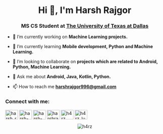 
<h1 align="center">Hi 👋, I'm Harsh Rajgor</h1>  
<h3 align="center">MS CS Student at <a href="https://www.utdallas.edu/">The University of Texas at Dallas</a></h3>  
  
- 🔭 I’m currently working on **Machine Learning projects.**  
  
- 🌱 I’m currently learning **Mobile development, Python and Machine Learning.**  
  
- 👯 I’m looking to collaborate on **projects which are related to Android, Python, Machine Learning.**  
  
- 💬 Ask me about **Android, Java, Kotlin, Python.**  
  
- 📫 How to reach me **harshrajgor996@gmail.com**  
  
<p align="left">  
<h3 align="left">Connect with me:</h3>  
<a href="https://twitter.com/harsh_rajgor9" target="blank"><img align="center" src="https://cdn.jsdelivr.net/npm/simple-icons@3.0.1/icons/twitter.svg" alt="harsh_rajgor9" height="30" width="40" /></a>  
<a href="https://linkedin.com/in/harsh-rajgor" target="blank"><img align="center" src="https://cdn.jsdelivr.net/npm/simple-icons@3.0.1/icons/linkedin.svg" alt="harsh-rajgor" height="30" width="40" /></a>  
<a href="https://stackoverflow.com/users/harsh-rajgor" target="blank"><img align="center" src="https://cdn.jsdelivr.net/npm/simple-icons@3.0.1/icons/stackoverflow.svg" alt="harsh-rajgor" height="30" width="40" /></a>  
<a href="https://harshrajgor.medium.com/" target="blank"><img align="center" src="https://cdn.jsdelivr.net/npm/simple-icons@3.0.1/icons/medium.svg" alt="harshrajgor" height="30" width="40" /></a>
<a href="https://leetcode.com/h4rz/" target="blank"><img align="center" src="https://cdn.jsdelivr.net/npm/simple-icons@3.0.1/icons/leetcode.svg" alt="h4rz" height="30" width="40" /></a>
<a href="https://www.hackerrank.com/h4rz_luci4" target="blank"><img align="center" src="https://cdn.jsdelivr.net/npm/simple-icons@3.0.1/icons/hackerrank.svg" alt="h4rz_luci4" height="30" width="40" /></a>  
</p>  
  
<p align="center"><img align="center" src="https://github-readme-stats.vercel.app/api?username=h4rz&count_private=true&show_icons=true" alt="h4rz" /></p>
